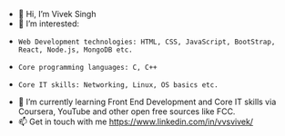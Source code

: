 - 👋 Hi, I’m Vivek Singh
- 👀 I’m interested:
-     Web Development technologies: HTML, CSS, JavaScript, BootStrap, React, Node.js, MongoDB etc. 
-     Core programming languages: C, C++
-     Core IT skills: Networking, Linux, OS basics etc. 
- 🌱 I’m currently learning Front End Development and Core IT skills via Coursera, YouTube and other open free sources like FCC.
- 📫 Get in touch with me https://www.linkedin.com/in/vvsvivek/

<!---
vvsvivek19/vvsvivek19 is a ✨ special ✨ repository because its `README.md` (this file) appears on your GitHub profile.
You can click the Preview link to take a look at your changes.
--->
